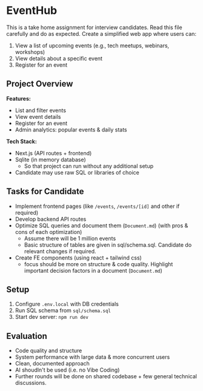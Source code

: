 # EventHub

This is a take home assignment for interview candidates. Read this file carefully and do as expected.
Create a simplified web app where users can:
1. View a list of upcoming events (e.g., tech meetups, webinars, workshops)
2. View details about a specific event
3. Register for an event

## Project Overview

**Features:**
- List and filter events
- View event details
- Register for an event
- Admin analytics: popular events & daily stats

**Tech Stack:**
- Next.js (API routes + frontend)
- Sqlite (in memory database)
  - So that project can run without any additional setup
- Candidate may use raw SQL or libraries of choice

## Tasks for Candidate

- Implement frontend pages (like `/events`, `/events/[id]` and other if required)
- Develop backend API routes
- Optimize SQL queries and document them (`Document.md`) (with pros & cons of each optimization)
  - Assume there will be 1 million events
  - Basic structure of tables are given in sql/schema.sql. Candidate do relevant changes if required.
- Create FE components (using react + tailwind css)
  - focus should be more on structure & code quality. Highlight important decision factors in a document (`Document.md`)

## Setup

1. Configure `.env.local` with DB credentials
2. Run SQL schema from `sql/schema.sql`
3. Start dev server: `npm run dev`

## Evaluation

- Code quality and structure
- System performance with large data & more concurrent users
- Clean, documented approach
- AI shoudln't be used (i.e. no Vibe Coding)
- Further rounds will be done on shared codebase + few general technical discussions.